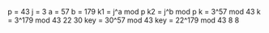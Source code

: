 p = 43 j = 3
a = 57 b = 179
k1 = j^a mod p
k2 = j^b mod p
k = 3^57 mod 43
k = 3^179 mod 43
22 30
key = 30^57 mod 43
key = 22^179 mod 43
8 8
